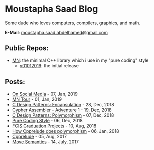 # Moustapha Saad Blog
Some dude who loves computers, compilers, graphics, and math.

**E-Mail**: moustapha.saad.abdelhamed@gmail.com

## Public Repos:
- [MN](https://gitlab.com/MoustaphaSaad/mn): the minimal C++ library which i use in my "pure coding" style
	- [v01012019](https://gitlab.com/MoustaphaSaad/mn/tags/v01012019): the initial release

## Posts:
- [On Social Media](On_Social_Media.html) - 07, Jan, 2019
- [MN Tour](mn_tour.html) - 01, Jan, 2019
- [C Design Patterns: Encapsulation](C_Design_Pattern_Encapsulation.html) - 28, Dec, 2018
- [Cypher Assembler - Adventure 1](adventure_1_cypher_assembler.html) - 19, Dec, 2018
- [C Design Patterns: Polymorphism](C_Design_Pattern_Polymorphism.html) - 07, Dec, 2018
- [Pure Coding Style](Pure_Coding_Style.html) - 06, Dec, 2018
- [FCIS Graduation Projects](Post_About_FCIS_Graduation_Projects.html) - 10, Aug, 2018
- [How Cpprelude does polymorphism](How_Cpprelude_does_polymorphism.html) - 06, Jan, 2018
- [Cpprelude](Cpprelude.html) - 05, Aug, 2017
- [Move Semantics](Move_Semantics.html) - 14, July, 2017
